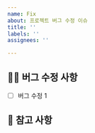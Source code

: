 ```yaml
---
name: Fix
about: 프로젝트 버그 수정 이슈
title: ''
labels: ''
assignees: ''

---
```


## 👨‍🔧 버그 수정 사항

<!-- 어떤 버그를 수정했는지 알려주세요. -->

- [ ] 버그 수정 1

## 📖 참고 사항

<!-- 레퍼런스, 스크린샷 등을 넣어 주세요. -->
